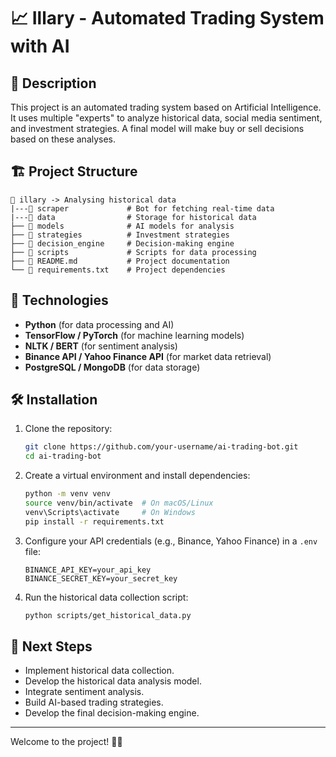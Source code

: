 # 📈 Illary - Automated Trading System with AI

## 📝 Description

This project is an automated trading system based on Artificial Intelligence. It uses multiple "experts" to analyze historical data, social media sentiment, and investment strategies. A final model will make buy or sell decisions based on these analyses.

## 🏗️ Project Structure

```
📂 illary -> Analysing historical data
|---📂 scraper             # Bot for fetching real-time data
|---📁 data                # Storage for historical data
├── 📁 models              # AI models for analysis
├── 📁 strategies          # Investment strategies
├── 📁 decision_engine     # Decision-making engine
├── 📁 scripts             # Scripts for data processing
├── 📄 README.md           # Project documentation
└── 📄 requirements.txt    # Project dependencies
```

## 🚀 Technologies

- **Python** (for data processing and AI)
- **TensorFlow / PyTorch** (for machine learning models)
- **NLTK / BERT** (for sentiment analysis)
- **Binance API / Yahoo Finance API** (for market data retrieval)
- **PostgreSQL / MongoDB** (for data storage)

## 🛠️ Installation

1. Clone the repository:

   ```bash
   git clone https://github.com/your-username/ai-trading-bot.git
   cd ai-trading-bot
   ```

2. Create a virtual environment and install dependencies:

   ```bash
   python -m venv venv
   source venv/bin/activate  # On macOS/Linux
   venv\Scripts\activate     # On Windows
   pip install -r requirements.txt
   ```

3. Configure your API credentials (e.g., Binance, Yahoo Finance) in a `.env` file:

   ```
   BINANCE_API_KEY=your_api_key
   BINANCE_SECRET_KEY=your_secret_key
   ```

4. Run the historical data collection script:
   ```bash
   python scripts/get_historical_data.py
   ```

## 📌 Next Steps

- Implement historical data collection.
- Develop the historical data analysis model.
- Integrate sentiment analysis.
- Build AI-based trading strategies.
- Develop the final decision-making engine.

---

Welcome to the project! 🎯🚀
